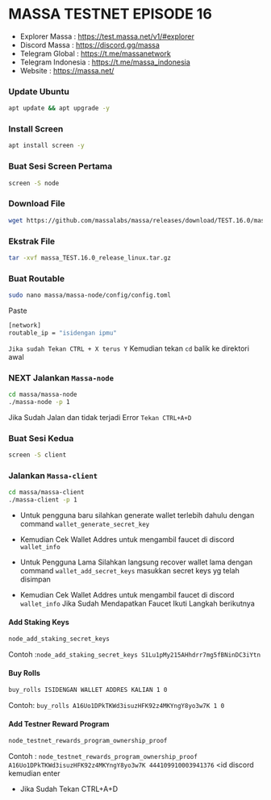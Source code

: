 # MASSA TESTNET EPISODE 16

 * Explorer Massa : https://test.massa.net/v1/#explorer
 * Discord Massa : https://discord.gg/massa
 * Telegram Global : https://t.me/massanetwork
 * Telegram Indonesia : https://t.me/massa_indonesia
 * Website : https://massa.net/

### Update Ubuntu
```bash
apt update && apt upgrade -y
```
### Install Screen
```bash
apt install screen -y
```
### Buat Sesi Screen Pertama
```bash
screen -S node
```
### Download File
```bash
wget https://github.com/massalabs/massa/releases/download/TEST.16.0/massa_TEST.16.0_release_linux.tar.gz
```
### Ekstrak File
```bash
tar -xvf massa_TEST.16.0_release_linux.tar.gz
```
### Buat Routable
```bash
sudo nano massa/massa-node/config/config.toml
```
Paste
```bash
[network]
routable_ip = "isidengan ipmu"
```
`Jika sudah Tekan CTRL + X terus Y`
Kemudian tekan `cd` balik ke direktori awal

### NEXT Jalankan `Massa-node`
```bash
cd massa/massa-node
./massa-node -p 1
```
Jika Sudah Jalan dan tidak terjadi Error 
`Tekan CTRL+A+D`

### Buat Sesi Kedua
```bash
screen -S client
```
### Jalankan `Massa-client`
```bash
cd massa/massa-client
./massa-client -p 1
```

 * Untuk pengguna baru silahkan generate wallet terlebih dahulu dengan command
`wallet_generate_secret_key`
 * Kemudian Cek Wallet Addres untuk mengambil faucet di discord
`wallet_info`

 * Untuk Pengguna Lama Silahkan langsung recover wallet lama dengan command
`wallet_add_secret_keys` masukkan secret keys yg telah disimpan
 * Kemudian Cek Wallet Addres untuk mengambil faucet di discord
`wallet_info`
Jika Sudah Mendapatkan Faucet Ikuti Langkah berikutnya
#### Add Staking Keys
```bash
node_add_staking_secret_keys
```
Contoh :`node_add_staking_secret_keys S1Lu1pMy215AHhdrr7mg5fBNinDC3iYtn`

#### Buy Rolls
```bash
buy_rolls ISIDENGAN WALLET ADDRES KALIAN 1 0
```
Contoh: `buy_rolls A16Uo1DPkTKWd3isuzHFK92z4MKYngY8yo3w7K 1 0`

#### Add Testner Reward Program
```bash
node_testnet_rewards_program_ownership_proof
```
Contoh : `node_testnet_rewards_program_ownership_proof A16Uo1DPkTKWd3isuzHFK92z4MKYngY8yo3w7K 444109910003941376` <id discord kemudian enter
 * Jika Sudah Tekan CTRL+A+D
                                                                                                                      
                                                                                                                      
                                                                                                                      
                                                                                                    

